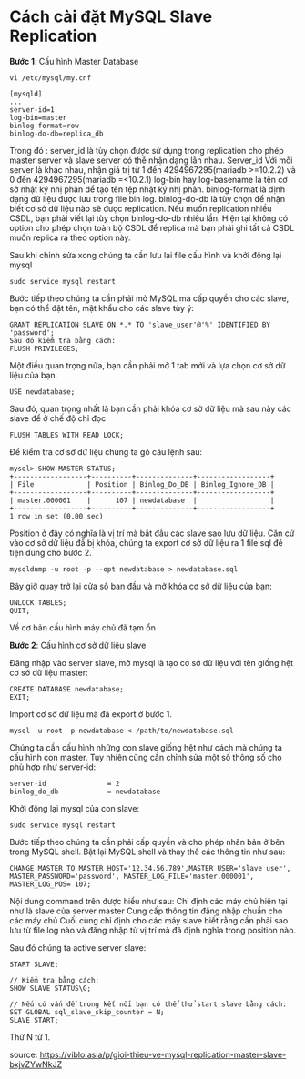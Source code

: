 # Cách cài đặt MySQL Slave Replication
**Bước 1**: Cấu hình Master Database
```
vi /etc/mysql/my.cnf

[mysqld]
...
server-id=1
log-bin=master
binlog-format=row
binlog-do-db=replica_db
```
Trong đó :
server_id là tùy chọn được sử dụng trong replication cho phép master server và slave server có thể nhận dạng lẫn nhau. Server_id Với mỗi server là khác nhau, nhận giá trị từ 1 đến 4294967295(mariadb >=10.2.2) và 0 đến 4294967295(mariadb =<10.2.1)
log-bin hay log-basename là tên cơ sở nhật ký nhị phân để tạo tên tệp nhật ký nhị phân. binlog-format là định dạng dữ liệu được lưu trong file bin log.
binlog-do-db là tùy chọn để nhận biết cơ sở dữ liệu nào sẽ được replication. Nếu muốn replication nhiều CSDL, bạn phải viết lại tùy chọn binlog-do-db nhiều lần. Hiện tại không có option cho phép chọn toàn bộ CSDL để replica mà bạn phải ghi tất cả CSDL muốn replica ra theo option này.

Sau khi chỉnh sửa xong chúng ta cần lưu lại file cấu hình và khởi động lại mysql
```
sudo service mysql restart
```
Bước tiếp theo chúng ta cần phải mở MySQL mà cấp quyền cho các slave, bạn có thể đặt tên, mật khẩu cho các slave tùy ý:
```
GRANT REPLICATION SLAVE ON *.* TO 'slave_user'@'%' IDENTIFIED BY 'password';
Sau đó kiểm tra bằng cách:
FLUSH PRIVILEGES;
```
Một điều quan trọng nữa, bạn cần phải mở 1 tab mới và lựa chọn cơ sở dữ liệu của bạn.
```
USE newdatabase;
```
Sau đó, quan trọng nhất là bạn cần phải khóa cơ sở dữ liệu mà sau này các slave để ở chế độ chỉ đọc
```
FLUSH TABLES WITH READ LOCK;
```
Để kiểm tra cơ sở dữ liệu chúng ta gõ câu lệnh sau:
```
mysql> SHOW MASTER STATUS;
+------------------+----------+--------------+------------------+
| File             | Position | Binlog_Do_DB | Binlog_Ignore_DB |
+------------------+----------+--------------+------------------+
| master.000001    |      107 | newdatabase  |                  |
+------------------+----------+--------------+------------------+
1 row in set (0.00 sec)
```
Position ở đây có nghĩa là vị trí mà bắt đầu các slave sao lưu dữ liệu. Căn cứ vào cơ sở dữ liệu đã bị khóa, chúng ta export cơ sở dữ liệu ra 1 file sql để tiện dùng cho bước 2.
```
mysqldump -u root -p --opt newdatabase > newdatabase.sql
```
Bây giờ quay trở lại cửa sổ ban đầu và mở khóa cơ sở dữ liệu của bạn:
```
UNLOCK TABLES;
QUIT;
```
Về cơ bản cấu hình máy chủ đã tạm ổn

**Bước 2**: Cấu hình cơ sở dữ liệu slave

Đăng nhập vào server slave, mở mysql là tạo cơ sở dữ liệu với tên giống hệt cơ sở dữ liệu master:
```
CREATE DATABASE newdatabase;
EXIT;
```
Import cơ sở dữ liệu mà đã export ở bước 1.
```
mysql -u root -p newdatabase < /path/to/newdatabase.sql
```
Chúng ta cần cấu hình những con slave giống hệt như cách mà chúng ta cấu hình con master. Tuy nhiên cũng cần chỉnh sửa một số thông số cho phù hợp như server-id:
```
server-id               = 2
binlog_do_db            = newdatabase
```
Khởi động lại mysql của con slave:
```
sudo service mysql restart
```
Bước tiếp theo chúng ta cần phải cấp quyền và cho phép nhân bản ở bên trong MySQL shell. Bật lại MySQL shell và thay thế các thông tin như sau:
```
CHANGE MASTER TO MASTER_HOST='12.34.56.789',MASTER_USER='slave_user', MASTER_PASSWORD='password', MASTER_LOG_FILE='master.000001', MASTER_LOG_POS= 107;
```
Nội dung command trên được hiểu như sau:
Chỉ định các máy chủ hiện tại như là slave của server master
Cung cấp thông tin đăng nhập chuẩn cho các máy chủ
Cuối cùng chỉ định cho các máy slave biết rằng cần phải sao lưu từ file log nào và đăng nhập từ vị trí mà đã định nghĩa trong position nào.

Sau đó chúng ta active server slave:
```
START SLAVE;

// Kiểm tra bằng cách:
SHOW SLAVE STATUS\G;

// Nếu có vấn đề trong kết nối bạn có thể thử start slave bằng cách:
SET GLOBAL sql_slave_skip_counter = N;
SLAVE START;
```
Thử N từ 1.



source: https://viblo.asia/p/gioi-thieu-ve-mysql-replication-master-slave-bxjvZYwNkJZ
